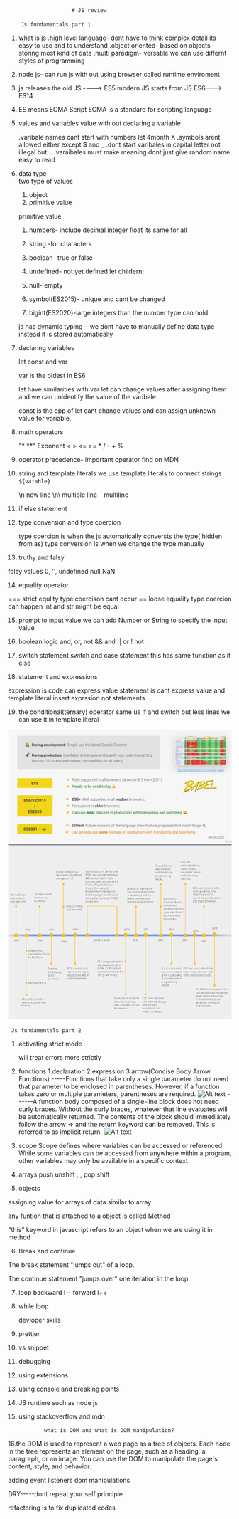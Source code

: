                         # JS review

        Js fundamentals part 1

1. what is js
   .high level language- dont have to think complex detail its easy to use and to understand
   .object oriented- based on objects storing most kind of data
   .multi paradigm- versatile we can use differnt styles of programming

2. node js- can run js with out using browser called runtime enviroment

3. js releases
   the old JS ----> ES5
   modern JS starts from JS ES6---> ES14

4. ES means ECMA Script
   ECMA is a standard for scripting language

5. values and variables
   value with out declaring a variable

   .varibale names cant start with numbers let 4month X
   .symbols arent allowed either except $ and \_
   .dont start varibales in capital letter not illegal but...
   .varaibales must make meaning dont just give random name easy to read

6. data type  
    two type of values

   1. object
   2. primitive value

   primitive value

   1. numbers- include decimal integer float its same for all
   2. string -for characters
   3. boolean- true or false

   4. undefined- not yet defined let childern;
   5. null- empty
   6. symbol(ES2015)- unique and cant be changed
   7. bigint(ES2020)-large integers than the number type can hold

   js has dynamic typing-- we dont have to manually define data type instead it is stored automatically

7. declaring variables

   let const and var

   var is the oldest in ES6

   let have similarities with var
   let can change values after assigning them
   and we can unidentify the value of the varibale

   const is the opp of let cant change values and can assign unknown value for variable.

8. math operators

   "\* \*\*" Exponent
   < > <= >= \* / - + %

9. operator precedence- important operator find on MDN

10. string and template literals
    we use template literals to connect strings
    ` ${vaiable}`

    \n new line
    \n\ multiple line
    ` ` multiline

11. if else statement
12. type conversion and type coercion

    type coercion is when the js automatically conversts the type( hidden from as)
    type conversion is when we change the type manually

13. truthy and falsy

falsy values 0, '', undefined,null,NaN

14. equality operator

=== strict equlity type coercison cant occur
== loose equality type coercion can happen int and str might be equal

15. prompt to input value
    we can add Number or String to specify the input value

16. boolean logic
    and, or, not
    && and || or ! not

17. switch statement
    switch and case statement
    this has same function as if else

18. statement and expressions

expression is code can express value
statement is cant express value
and template literal insert exprssion not statements

19. the conditional(ternary) operator
    same us if and switch but less lines
    we can use it in template literal

![Alt text](image.png)
![Alt text](jsversions.png)

     Js fundamentals part 2

1. activating strict mode

   will treat errors more strictly

2. functions
   1.declaration
   2.expression
   3.arrow(Concise Body Arrow Functions) -----Functions that take only a single parameter do not need that parameter to be enclosed in parentheses. However, if a function takes zero or multiple parameters, parentheses are required.
   ![Alt text](https://content.codecademy.com/courses/learn-javascript-functions/Diagram/parameters.svg)
   ------A function body composed of a single-line block does not need curly braces. Without the curly braces, whatever that line evaluates will be automatically returned. The contents of the block should immediately follow the arrow => and the return keyword can be removed. This is referred to as implicit return.
   ![Alt text](https://content.codecademy.com/courses/learn-javascript-functions/Diagram/return.svg)

3. scope
   Scope defines where variables can be accessed or referenced. While some variables can be accessed from anywhere within a program, other variables may only be available in a specific context.
4. arrays
   push unshift ,,, pop shift

5. objects

assigning value for arrays of data similar to array

any funtion that is attached to a object is called Method

"this" keyword in javascript refers to an object when we are using it in method

6. Break and continue

The break statement "jumps out" of a loop.

The continue statement "jumps over" one iteration in the loop.

7.  loop
    backward i--
    forward i++

8.  while loop

    devloper skills

9.  prettier

10. vs snippet
11. debugging
12. using extensions
13. using console and breaking points
14. JS runtime such as node js
15. using stackoverflow and mdn

                what is DOM and what is DOM manipulation?

16.the DOM is used to represent a web page as a tree
of objects. Each node in the tree represents an element on the page, such as a heading, a paragraph, or an image. You can use the DOM to manipulate the page's content, style, and behavior.

adding event listeners
dom manipulations

DRY-----dont repeat your self principle

refactoring is to fix duplicated codes
